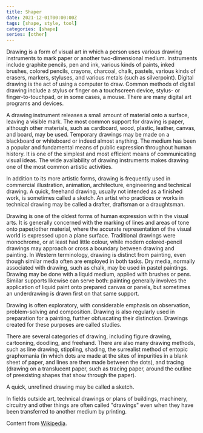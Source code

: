```yaml
---
title: Shaper
date: 2021-12-01T00:00:00Z
tags: [shape, style, tool]
categories: [shape]
series: [other]
---
```


Drawing is a form of visual art in which a person uses various drawing instruments to mark paper or another two-dimensional medium. Instruments include graphite pencils, pen and ink, various kinds of paints, inked brushes, colored pencils, crayons, charcoal, chalk, pastels, various kinds of erasers, markers, styluses, and various metals (such as silverpoint). Digital drawing is the act of using a computer to draw. Common methods of digital drawing include a stylus or finger on a touchscreen device, stylus- or finger-to-touchpad, or in some cases, a mouse. There are many digital art programs and devices.

A drawing instrument releases a small amount of material onto a surface, leaving a visible mark. The most common support for drawing is paper, although other materials, such as cardboard, wood, plastic, leather, canvas, and board, may be used. Temporary drawings may be made on a blackboard or whiteboard or indeed almost anything. The medium has been a popular and fundamental means of public expression throughout human history. It is one of the simplest and most efficient means of communicating visual ideas. The wide availability of drawing instruments makes drawing one of the most common artistic activities.

In addition to its more artistic forms, drawing is frequently used in commercial illustration, animation, architecture, engineering and technical drawing. A quick, freehand drawing, usually not intended as a finished work, is sometimes called a sketch. An artist who practices or works in technical drawing may be called a drafter, draftsman or a draughtsman. 

Drawing is one of the oldest forms of human expression within the visual arts. It is generally concerned with the marking of lines and areas of tone onto paper/other material, where the accurate representation of the visual world is expressed upon a plane surface. Traditional drawings were monochrome, or at least had little colour, while modern colored-pencil drawings may approach or cross a boundary between drawing and painting. In Western terminology, drawing is distinct from painting, even though similar media often are employed in both tasks. Dry media, normally associated with drawing, such as chalk, may be used in pastel paintings. Drawing may be done with a liquid medium, applied with brushes or pens. Similar supports likewise can serve both: painting generally involves the application of liquid paint onto prepared canvas or panels, but sometimes an underdrawing is drawn first on that same support.

Drawing is often exploratory, with considerable emphasis on observation, problem-solving and composition. Drawing is also regularly used in preparation for a painting, further obfuscating their distinction. Drawings created for these purposes are called studies.

There are several categories of drawing, including figure drawing, cartooning, doodling, and freehand. There are also many drawing methods, such as line drawing, stippling, shading, the surrealist method of entopic graphomania (in which dots are made at the sites of impurities in a blank sheet of paper, and lines are then made between the dots), and tracing (drawing on a translucent paper, such as tracing paper, around the outline of preexisting shapes that show through the paper).

A quick, unrefined drawing may be called a sketch.

In fields outside art, technical drawings or plans of buildings, machinery, circuitry and other things are often called "drawings" even when they have been transferred to another medium by printing. 

Content from [Wikipedia](https://en.wikipedia.org/wiki/Drawing).
